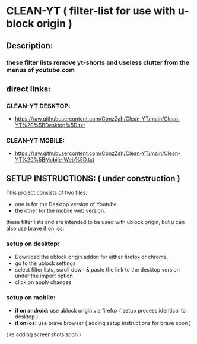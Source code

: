 # CLEAN-YT ( filter-list for use with u-block origin ) 
## Description:
### these filter lists remove yt-shorts and useless clutter from the menus of youtube.com 

## **direct links:**

### CLEAN-YT DESKTOP:

- https://raw.githubusercontent.com/ConzZah/Clean-YT/main/Clean-YT%20%5BDesktop%5D.txt

### CLEAN-YT MOBILE:

- https://raw.githubusercontent.com/ConzZah/Clean-YT/main/Clean-YT%20%5BMobile-Web%5D.txt

## SETUP INSTRUCTIONS: ( under construction )
This project consists of two files:
- one is for the Desktop version of Youtube
- the other for the mobile web version.

these filter lists and are intended to be used with ublock origin, but u can also use brave if on ios.

### setup on desktop:
- Download the ublock origin addon for either firefox or chrome.
- go to the ublock settings
- select filter lists, scroll down & paste the link to the desktop version under the import option
- click on apply changes

### setup on mobile:
- **if on android:** use ublock origin via firefox ( setup process identical to desktop )
- **if on ios:** use brave browser  ( adding setup instructions for brave soon ) 


( re adding screenshots soon )

